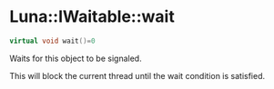 # Luna::IWaitable::wait

```c++
virtual void wait()=0
```

Waits for this object to be signaled. 

This will block the current thread until the wait condition is satisfied. 

